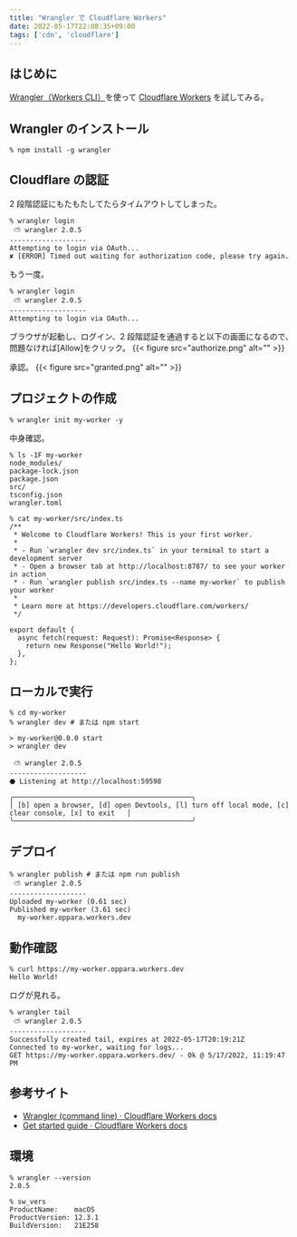```yaml
---
title: "Wrangler で Cloudflare Workers"
date: 2022-05-17T22:08:35+09:00
tags: ['cdn', 'cloudflare']
---
```


## はじめに

[Wrangler（Workers CLI）](https://developers.cloudflare.com/workers/wrangler/)を使って [Cloudflare Workers](https://developers.cloudflare.com/workers/) を試してみる。

## Wrangler のインストール

```console
% npm install -g wrangler
```

## Cloudflare の認証

2 段階認証にもたもたしてたらタイムアウトしてしまった。

```console
% wrangler login
 ⛅️ wrangler 2.0.5
-------------------
Attempting to login via OAuth...
✘ [ERROR] Timed out waiting for authorization code, please try again.
```

もう一度。

```console
% wrangler login
 ⛅️ wrangler 2.0.5
-------------------
Attempting to login via OAuth...
```

ブラウザが起動し、ログイン、2 段階認証を通過すると以下の画面になるので、問題なければ[Allow]をクリック。
{{< figure src="authorize.png" alt="" >}}

承認。
{{< figure src="granted.png" alt="" >}}

## プロジェクトの作成

```console
% wrangler init my-worker -y
```

中身確認。
```console
% ls -1F my-worker
node_modules/
package-lock.json
package.json
src/
tsconfig.json
wrangler.toml

% cat my-worker/src/index.ts
/**
 * Welcome to Cloudflare Workers! This is your first worker.
 *
 * - Run `wrangler dev src/index.ts` in your terminal to start a development server
 * - Open a browser tab at http://localhost:8787/ to see your worker in action
 * - Run `wrangler publish src/index.ts --name my-worker` to publish your worker
 *
 * Learn more at https://developers.cloudflare.com/workers/
 */

export default {
  async fetch(request: Request): Promise<Response> {
    return new Response("Hello World!");
  },
};
```
## ローカルで実行

```console
% cd my-worker
% wrangler dev # または npm start

> my-worker@0.0.0 start
> wrangler dev

 ⛅️ wrangler 2.0.5
-------------------
⬣ Listening at http://localhost:59598

╭────────────────────────────────────────────╮
│ [b] open a browser, [d] open Devtools, [l] turn off local mode, [c] clear console, [x] to exit   │
╰────────────────────────────────────────────╯
```


## デプロイ

```console
% wrangler publish # または npm run publish
 ⛅️ wrangler 2.0.5
-------------------
Uploaded my-worker (0.61 sec)
Published my-worker (3.61 sec)
  my-worker.oppara.workers.dev
```

## 動作確認

```console
% curl https://my-worker.oppara.workers.dev
Hello World!
```

ログが見れる。

```console
% wrangler tail
 ⛅️ wrangler 2.0.5
-------------------
Successfully created tail, expires at 2022-05-17T20:19:21Z
Connected to my-worker, waiting for logs...
GET https://my-worker.oppara.workers.dev/ - Ok @ 5/17/2022, 11:19:47 PM
```

## 参考サイト

- [Wrangler (command line) · Cloudflare Workers docs](https://developers.cloudflare.com/workers/wrangler/)
- [Get started guide · Cloudflare Workers docs](https://developers.cloudflare.com/workers/get-started/guide/)

## 環境

```console
% wrangler --version
2.0.5

% sw_vers
ProductName:    macOS
ProductVersion: 12.3.1
BuildVersion:   21E258
```
